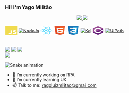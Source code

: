 ### Hi! I'm Yago Militão

<div align="center">
  <a href="https://github.com/YagoMilitao">
  <img height="180em" src="https://github-readme-stats.vercel.app/api?username=YagoMilitao&show_icons=true&theme=dark&include_all_commits=true&count_private=true"/>
  <img height="180em" src="https://github-readme-stats.vercel.app/api/top-langs/?username=YagoMilitao&layout=compact&langs_count=7&theme=dark"/>
</div> 
  
  <div style="display: inline_block"><br>
  <img align="center" alt="Javascript" height="30" width="40" src="https://raw.githubusercontent.com/devicons/devicon/master/icons/javascript/javascript-plain.svg">
  <img align="center" alt="NodeJs" height="30" width="40" src="https://cdn.jsdelivr.net/gh/devicons/devicon/icons/nodejs/nodejs-original.svg">
  <img align="center" alt="React" height="30" width="40" src="https://raw.githubusercontent.com/devicons/devicon/master/icons/react/react-original.svg">
  <img align="center" alt="HTML" height="30" width="40" src="https://raw.githubusercontent.com/devicons/devicon/master/icons/html5/html5-original.svg">
  <img align="center" alt="CSS" height="30" width="40" src="https://raw.githubusercontent.com/devicons/devicon/master/icons/css3/css3-original.svg">
  <img align="center" alt="Xd" height="30" width="40" src="https://cdn.jsdelivr.net/gh/devicons/devicon/icons/xd/xd-line.svg">
  <img align="center" alt="C#" height="30" width="40" src="https://raw.githubusercontent.com/devicons/devicon/master/icons/csharp/csharp-original.svg">
  <img align="center" alt="UiPath" heigth="40" width="50" src="https://seekvectorlogo.com/uipath-vector-logo-svg/">
  </div>
  
  # #

 <div>
  <a href = "mailto:yagoluizmilitao@gmail.com"><img src="https://img.shields.io/badge/Gmail-D14836?style=for-the-badge&logo=gmail&logoColor=white" target="_blank"></a>
  <a href ="mailto:yagomilitao@outlook.com"><img src="https://img.shields.io/badge/Microsoft_Outlook-0078D4?style=for-the-badge&logo=microsoft-outlook&logoColor=white" target="_blank"></a>
  <a href="https://www.linkedin.com/in/rafaella-ballerini-45875016a" target="_blank"><img src="https://img.shields.io/badge/-LinkedIn-%230077B5?style=for-the-badge&logo=linkedin&logoColor=white" target="_blank"></a>
  </div>
  <div>
  <a href="https://www.behance.net/yagomilitao" target="_blank"><img src="https://aleen42.github.io/badges/src/behance.svg" target="_blank"></a>
 </div>

 <div>
   
   ![Snake animation](https://github.com/YagoMilitao/YagoMilitao/blob/output/github-contribution-grid-snake.svg)
 
</div>

- 🔭 I’m currently working on RPA
- 🌱 I’m currently learning UX
- 📫 Talk to me: yagoluizmilitao@gmail.com



